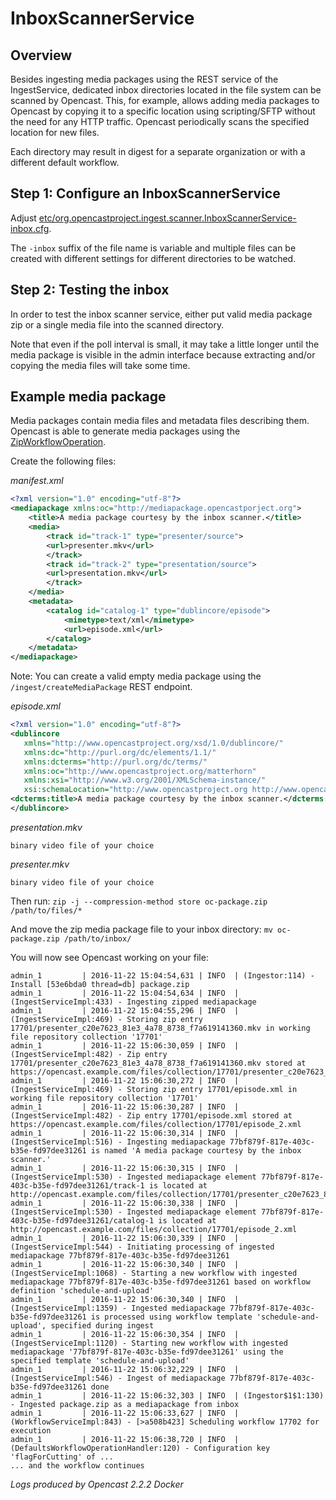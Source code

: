 InboxScannerService
=====================

Overview
--------

Besides ingesting media packages using the REST service of the IngestService,
dedicated inbox directories located in the file system can be scanned by
Opencast. This, for example, allows adding media packages to Opencast by copying
it to a specific location using scripting/SFTP without the need for any HTTP
traffic. Opencast periodically scans the specified location for new files.

Each directory may result in digest for a separate organization or with a
different default workflow.

Step 1: Configure an InboxScannerService
-----------------------------------------------

Adjust
[etc/org.opencastproject.ingest.scanner.InboxScannerService-inbox.cfg](https://github.com/opencast/opencast/blob/develop/etc/org.opencastproject.ingest.scanner.InboxScannerService-inbox.cfg).

The `-inbox` suffix of the file name is variable and multiple files can
be created with different settings for different directories to be watched.


Step 2: Testing the inbox
-----------------------------------------

In order to test the inbox scanner service, either put valid media package
zip or a single media file into the scanned directory.

Note that even if the poll interval is small, it may take a little longer until
the media package is visible in the admin interface because extracting and/or
copying the media files will take some time.

Example media package
-----------------------------------------

Media packages contain media files and metadata files describing them.
Opencast is able to generate media packages using the
[ZipWorkflowOperation](../workflowoperationhandlers/zip-woh/).

Create the following files:

_manifest.xml_
```xml
<?xml version="1.0" encoding="utf-8"?>
<mediapackage xmlns:oc="http://mediapackage.opencastporject.org">
    <title>A media package courtesy by the inbox scanner.</title>
    <media>
        <track id="track-1" type="presenter/source">
        <url>presenter.mkv</url>
        </track>
        <track id="track-2" type="presentation/source">
        <url>presentation.mkv</url>
        </track>
    </media>
    <metadata>
        <catalog id="catalog-1" type="dublincore/episode">
            <mimetype>text/xml</mimetype>
            <url>episode.xml</url>
        </catalog>
    </metadata>
</mediapackage>
```

Note: You can create a valid empty media package using the
`/ingest/createMediaPackage` REST endpoint.

_episode.xml_
```xml
<?xml version="1.0" encoding="utf-8"?>
<dublincore
   xmlns="http://www.opencastproject.org/xsd/1.0/dublincore/"
   xmlns:dc="http://purl.org/dc/elements/1.1/"
   xmlns:dcterms="http://purl.org/dc/terms/"
   xmlns:oc="http://www.opencastproject.org/matterhorn"
   xmlns:xsi="http://www.w3.org/2001/XMLSchema-instance/"
   xsi:schemaLocation="http://www.opencastproject.org http://www.opencastproject.org/schema.xsd">
<dcterms:title>A media package courtesy by the inbox scanner.</dcterms:title>
</dublincore>
```

_presentation.mkv_
```
binary video file of your choice
```

_presenter.mkv_
```
binary video file of your choice
```

Then run:
`zip -j --compression-method store oc-package.zip /path/to/files/*`

And move the zip media package file to your inbox directory:
`mv oc-package.zip /path/to/inbox/`

You will now see Opencast working on your file:
```
admin_1         | 2016-11-22 15:04:54,631 | INFO  | (Ingestor:114) - Install [53e6bda0 thread=db] package.zip
admin_1         | 2016-11-22 15:04:54,634 | INFO  | (IngestServiceImpl:433) - Ingesting zipped mediapackage
admin_1         | 2016-11-22 15:04:55,296 | INFO  | (IngestServiceImpl:469) - Storing zip entry 17701/presenter_c20e7623_81e3_4a78_8738_f7a619141360.mkv in working file repository collection '17701'
admin_1         | 2016-11-22 15:06:30,059 | INFO  | (IngestServiceImpl:482) - Zip entry 17701/presenter_c20e7623_81e3_4a78_8738_f7a619141360.mkv stored at https://opencast.example.com/files/collection/17701/presenter_c20e7623_81e3_4a78_8738_f7a619141360_1.mkv
admin_1         | 2016-11-22 15:06:30,272 | INFO  | (IngestServiceImpl:469) - Storing zip entry 17701/episode.xml in working file repository collection '17701'
admin_1         | 2016-11-22 15:06:30,287 | INFO  | (IngestServiceImpl:482) - Zip entry 17701/episode.xml stored at https://opencast.example.com/files/collection/17701/episode_2.xml
admin_1         | 2016-11-22 15:06:30,314 | INFO  | (IngestServiceImpl:516) - Ingesting mediapackage 77bf879f-817e-403c-b35e-fd97dee31261 is named 'A media package courtesy by the inbox scanner.'
admin_1         | 2016-11-22 15:06:30,315 | INFO  | (IngestServiceImpl:530) - Ingested mediapackage element 77bf879f-817e-403c-b35e-fd97dee31261/track-1 is located at http://opencast.example.com/files/collection/17701/presenter_c20e7623_81e3_4a78_8738_f7a619141360_1.mkv
admin_1         | 2016-11-22 15:06:30,338 | INFO  | (IngestServiceImpl:530) - Ingested mediapackage element 77bf879f-817e-403c-b35e-fd97dee31261/catalog-1 is located at http://opencast.example.com/files/collection/17701/episode_2.xml
admin_1         | 2016-11-22 15:06:30,339 | INFO  | (IngestServiceImpl:544) - Initiating processing of ingested mediapackage 77bf879f-817e-403c-b35e-fd97dee31261
admin_1         | 2016-11-22 15:06:30,340 | INFO  | (IngestServiceImpl:1068) - Starting a new workflow with ingested mediapackage 77bf879f-817e-403c-b35e-fd97dee31261 based on workflow definition 'schedule-and-upload'
admin_1         | 2016-11-22 15:06:30,340 | INFO  | (IngestServiceImpl:1359) - Ingested mediapackage 77bf879f-817e-403c-b35e-fd97dee31261 is processed using workflow template 'schedule-and-upload', specified during ingest
admin_1         | 2016-11-22 15:06:30,354 | INFO  | (IngestServiceImpl:1120) - Starting new workflow with ingested mediapackage '77bf879f-817e-403c-b35e-fd97dee31261' using the specified template 'schedule-and-upload'
admin_1         | 2016-11-22 15:06:32,229 | INFO  | (IngestServiceImpl:546) - Ingest of mediapackage 77bf879f-817e-403c-b35e-fd97dee31261 done
admin_1         | 2016-11-22 15:06:32,303 | INFO  | (Ingestor$1$1:130) - Ingested package.zip as a mediapackage from inbox
admin_1         | 2016-11-22 15:06:33,627 | INFO  | (WorkflowServiceImpl:843) - [>a508b423] Scheduling workflow 17702 for execution
admin_1         | 2016-11-22 15:06:38,720 | INFO  | (DefaultsWorkflowOperationHandler:120) - Configuration key 'flagForCutting' of ...
... and the workflow continues
```
_Logs produced by Opencast 2.2.2 Docker_
